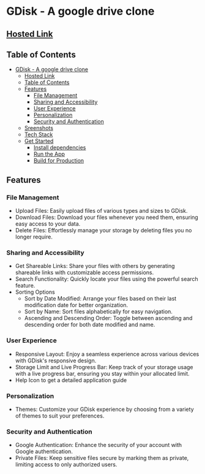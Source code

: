 # GDisk - A google drive clone

## [Hosted Link](https://gdisk.vercel.app/)

## Table of Contents

- [GDisk - A google drive clone](#gdisk---a-google-drive-clone)
  - [Hosted Link](#hosted-link)
  - [Table of Contents](#table-of-contents)
  - [Features](#features)
    - [File Management](#file-management)
    - [Sharing and Accessibility](#sharing-and-accessibility)
    - [User Experience](#user-experience)
    - [Personalization](#personalization)
    - [Security and Authentication](#security-and-authentication)
  - [Sreenshots](#sreenshots)
  - [Tech Stack](#tech-stack)
  - [Get Started](#get-started)
    - [Install dependencies](#install-dependencies)
    - [Run the App](#run-the-app)
    - [Build for Production](#build-for-production)

## Features

### File Management

-  Upload Files: Easily upload files of various types and sizes to GDisk.
-  Download Files: Download your files whenever you need them, ensuring easy access to your data.
-  Delete Files: Effortlessly manage your storage by deleting files you no longer require.

### Sharing and Accessibility

-  Get Shareable Links: Share your files with others by generating shareable links with customizable access permissions.
-  Search Functionality: Quickly locate your files using the powerful search feature.
-  Sorting Options
   -  Sort by Date Modified: Arrange your files based on their last modification date for better organization.
   -  Sort by Name: Sort files alphabetically for easy navigation.
   -  Ascending and Descending Order: Toggle between ascending and descending order for both date modified and name.

### User Experience

-  Responsive Layout: Enjoy a seamless experience across various devices with GDisk's responsive design.
-  Storage Limit and Live Progress Bar: Keep track of your storage usage with a live progress bar, ensuring you stay within your allocated limit.
-  Help Icon to get a detailed application guide

### Personalization

-  Themes: Customize your GDisk experience by choosing from a variety of themes to suit your preferences.

### Security and Authentication

-  Google Authentication: Enhance the security of your account with Google authentication.
-  Private Files: Keep sensitive files secure by marking them as private, limiting access to only authorized users.


